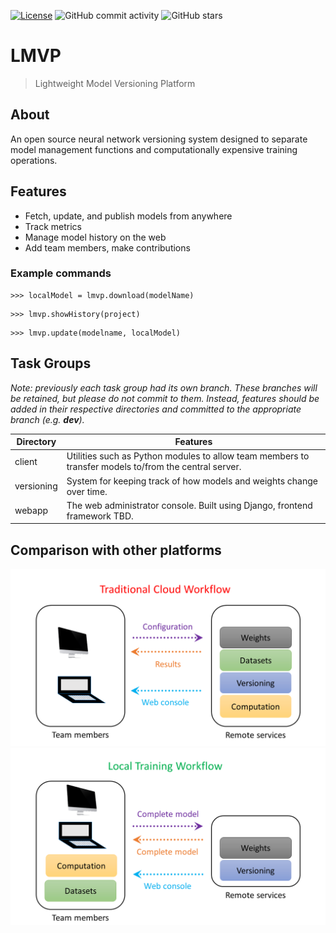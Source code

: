 <!-- [![Build Status](https://travis-ci.org/abhinavtripathy/XAuth.svg?branch=master)](https://travis-ci.org/abhinavtripathy/XAuth) -->
[![License](https://img.shields.io/badge/License-BSD%203%20Clause-brightgreen.svg)](./LICENSE)
![GitHub commit activity](https://img.shields.io/github/commit-activity/m/dsc-umass/lmvp.svg?color=red)
![GitHub stars](https://img.shields.io/github/stars/dsc-umass/lmvp.svg)

# LMVP

> Lightweight Model Versioning Platform

## About
An open source neural network versioning system designed to separate model management functions and computationally expensive training operations.

## Features

- Fetch, update, and publish models from anywhere
- Track metrics
- Manage model history on the web
- Add team members, make contributions

### Example commands
```
>>> localModel = lmvp.download(modelName)
```
```
>>> lmvp.showHistory(project)
```
```
>>> lmvp.update(modelname, localModel)
```

## Task Groups
*Note: previously each task group had its own branch. These branches will be retained, but please do not commit to them. Instead, features should be added in their respective directories and committed to the appropriate branch (e.g. **dev**).*

| Directory | Features |
| --- | --- |
| client | Utilities such as Python modules to allow team members to transfer models to/from the central server. |
| versioning | System for keeping track of how models and weights change over time. |
| webapp | The web administrator console. Built using Django, frontend framework TBD. |

## Comparison with other platforms
![Traditional Cloud Worlflow](/docs/images/TraditionalCloudWorkflow.PNG?raw=true)
![Local Training Workflow](/docs/images/LocalTrainingWorkflow.PNG?raw=true)
